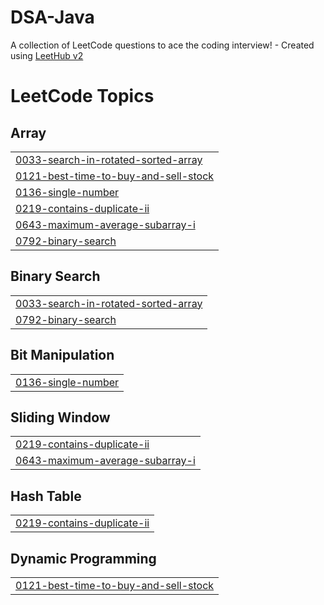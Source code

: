 # DSA-Java
A collection of LeetCode questions to ace the coding interview! - Created using [LeetHub v2](https://github.com/arunbhardwaj/LeetHub-2.0)

<!---LeetCode Topics Start-->
# LeetCode Topics
## Array
|  |
| ------- |
| [0033-search-in-rotated-sorted-array](https://github.com/Vivekkalmorge/DSA-Java/tree/master/0033-search-in-rotated-sorted-array) |
| [0121-best-time-to-buy-and-sell-stock](https://github.com/Vivekkalmorge/DSA-Java/tree/master/0121-best-time-to-buy-and-sell-stock) |
| [0136-single-number](https://github.com/Vivekkalmorge/DSA-Java/tree/master/0136-single-number) |
| [0219-contains-duplicate-ii](https://github.com/Vivekkalmorge/DSA-Java/tree/master/0219-contains-duplicate-ii) |
| [0643-maximum-average-subarray-i](https://github.com/Vivekkalmorge/DSA-Java/tree/master/0643-maximum-average-subarray-i) |
| [0792-binary-search](https://github.com/Vivekkalmorge/DSA-Java/tree/master/0792-binary-search) |
## Binary Search
|  |
| ------- |
| [0033-search-in-rotated-sorted-array](https://github.com/Vivekkalmorge/DSA-Java/tree/master/0033-search-in-rotated-sorted-array) |
| [0792-binary-search](https://github.com/Vivekkalmorge/DSA-Java/tree/master/0792-binary-search) |
## Bit Manipulation
|  |
| ------- |
| [0136-single-number](https://github.com/Vivekkalmorge/DSA-Java/tree/master/0136-single-number) |
## Sliding Window
|  |
| ------- |
| [0219-contains-duplicate-ii](https://github.com/Vivekkalmorge/DSA-Java/tree/master/0219-contains-duplicate-ii) |
| [0643-maximum-average-subarray-i](https://github.com/Vivekkalmorge/DSA-Java/tree/master/0643-maximum-average-subarray-i) |
## Hash Table
|  |
| ------- |
| [0219-contains-duplicate-ii](https://github.com/Vivekkalmorge/DSA-Java/tree/master/0219-contains-duplicate-ii) |
## Dynamic Programming
|  |
| ------- |
| [0121-best-time-to-buy-and-sell-stock](https://github.com/Vivekkalmorge/DSA-Java/tree/master/0121-best-time-to-buy-and-sell-stock) |
<!---LeetCode Topics End-->